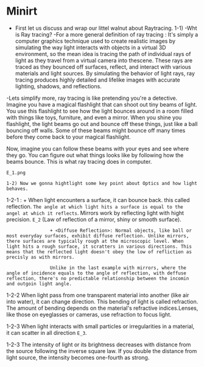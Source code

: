 # Minirt

<Day00>

- First let us discuss and wrap our littel walnut about Raytracing.
	1-1) -Wht is Ray tracing?
-For a more general definition of ray tracing :
It's simply a computer graphics technique used to create realistic images by simulating the way light interacts with objects in a virtual 3D environment, so the mean idea is tracing the path of  individual rays of light as they travel from a virtual camera into thescene. These rays are traced as they bounced off surfaces, reflect, and interact with various materials and light sources. By simulating the behavior of light rays, ray tracing produces highly detailed and lifelike images with accurate lighting, shadows, and reflections.

-Lets simplify more, ray tracing is like pretending you're a detective. Imagine you have a magical flashlight that can shoot out tiny beams of light. You use this flashlight to see how the light bounces around in a room filled with things like toys, furniture, and even a mirror.
When you shine you flashlight, the light beams go out and bounce off these things, just like a ball bouncing off walls. Some of these beams might bounce off many times before they come back to your magical flashlight.

Now, imagine you can follow these beams with your eyes and see where they go. You can figure out what things looks like by following how the beams bounce.
This is what ray tracing does in computer.

`E_1.png`

	1-2) Now we gonna hightlight some key point about Optics and how light behaves.

1-2-1 <Reflection>: + <specular reflection> When light encounters a surface,
                    it  can bounce back.
					this called reflection. `The angle at which light hits a surface is equal to the angel at which it reflects`. Mirrors work by reflecting light with hight precision.
					`E_2`
					(Law of reflection of a mirror, shiny or smooth surface).

					+ <Diffuse Reflection>: Normal objects, like ball or most everyday surfaces, exhibit diffuse reflection. Unlike mirrors, there surfaces are typically rough at the microscopic level. When light hits a rough surface, it scratters in various directions. This means that the reflected light doesn't obey the low of refliction as precisly as with mirrors.

					Unlike in the last example with mirrors, where the angle of incidence equals to the angle of reflection, with deffuse reflection, there's no predictable relationship between the incomin and outgoin light angle.

1-2-2 <Refraction>  When light pass from one transparent material into another 
					(like air into water), it can change direction. This bending of light is called refraction. The amount of bending depends on the material's refractive indices.Lenses, like those on eyeglasses or cameras, use refraction to focus light.

1-2-3 <Scattering>  When light interacts with small particles or     irregularities  in a material, it can scatter in all direction `E_3`.

1-2-3 <Inverse Square Law> The intensity of light or its brightness decreases
                           with distance from the source following the inverse 
						   square law. If you double the distance from light source, the intensity becomes one-fourth as strong.
